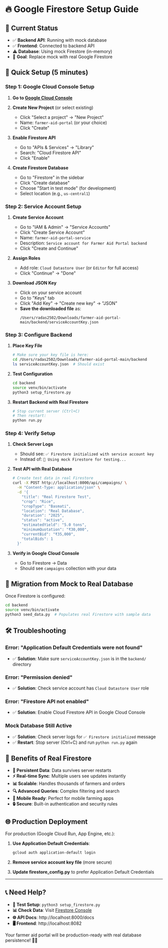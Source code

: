 # 🔥 Google Firestore Setup Guide

## 🎯 **Current Status**
- ✅ **Backend API**: Running with mock database  
- ✅ **Frontend**: Connected to backend API
- ⚠️ **Database**: Using mock Firestore (in-memory)
- 🎯 **Goal**: Replace mock with real Google Firestore

## 🚀 **Quick Setup (5 minutes)**

### **Step 1: Google Cloud Console Setup**

1. **Go to [Google Cloud Console](https://console.cloud.google.com/)**

2. **Create New Project** (or select existing)
   - Click "Select a project" → "New Project"
   - Name: `farmer-aid-portal` (or your choice)
   - Click "Create"

3. **Enable Firestore API**
   - Go to "APIs & Services" → "Library" 
   - Search: "Cloud Firestore API"
   - Click "Enable"

4. **Create Firestore Database**
   - Go to "Firestore" in the sidebar
   - Click "Create database"
   - Choose "Start in test mode" (for development)
   - Select location (e.g., `us-central1`)

### **Step 2: Service Account Setup**

1. **Create Service Account**
   - Go to "IAM & Admin" → "Service Accounts"
   - Click "Create Service Account"
   - Name: `farmer-aid-portal-service`
   - Description: `Service account for Farmer Aid Portal backend`
   - Click "Create and Continue"

2. **Assign Roles**
   - Add role: `Cloud Datastore User` (or `Editor` for full access)
   - Click "Continue" → "Done"

3. **Download JSON Key**
   - Click on your service account
   - Go to "Keys" tab
   - Click "Add Key" → "Create new key" → "JSON"
   - **Save the downloaded file** as:
     ```
     /Users/radas2502/Downloads/farmer-aid-portal-main/backend/serviceAccountKey.json
     ```

### **Step 3: Configure Backend**

1. **Place Key File**
   ```bash
   # Make sure your key file is here:
   cd /Users/radas2502/Downloads/farmer-aid-portal-main/backend
   ls serviceAccountKey.json  # Should exist
   ```

2. **Test Configuration**
   ```bash
   cd backend
   source venv/bin/activate
   python3 setup_firestore.py
   ```

3. **Restart Backend with Real Firestore**
   ```bash
   # Stop current server (Ctrl+C)
   # Then restart:
   python run.py
   ```

### **Step 4: Verify Setup**

1. **Check Server Logs**
   - Should see: `✅ Firestore initialized with service account key`
   - Instead of: `🧪 Using mock Firestore for testing...`

2. **Test API with Real Database**
   ```bash
   # Create test data in real Firestore
   curl -X POST http://localhost:8000/api/campaigns/ \
     -H "Content-Type: application/json" \
     -d '{
       "title": "Real Firestore Test",
       "crop": "Rice", 
       "cropType": "Basmati",
       "location": "Real Database",
       "duration": "2025",
       "status": "active",
       "estimatedYield": "5.0 tons",
       "minimumQuotation": "₹30,000", 
       "currentBid": "₹35,000",
       "totalBids": 1
     }'
   ```

3. **Verify in Google Cloud Console**
   - Go to Firestore → Data
   - Should see `campaigns` collection with your data

## 🔄 **Migration from Mock to Real Database**

Once Firestore is configured:

```bash
cd backend
source venv/bin/activate
python3 seed_data.py  # Populates real Firestore with sample data
```

## 🛠️ **Troubleshooting**

### **Error: "Application Default Credentials were not found"**
- ✅ **Solution**: Make sure `serviceAccountKey.json` is in the `backend/` directory

### **Error: "Permission denied"** 
- ✅ **Solution**: Check service account has `Cloud Datastore User` role

### **Error: "Firestore API not enabled"**
- ✅ **Solution**: Enable Cloud Firestore API in Google Cloud Console

### **Mock Database Still Active**
- ✅ **Solution**: Check server logs for `✅ Firestore initialized` message
- ✅ **Restart**: Stop server (Ctrl+C) and run `python run.py` again

## 🎉 **Benefits of Real Firestore**

- **🔄 Persistent Data**: Data survives server restarts
- **⚡ Real-time Sync**: Multiple users see updates instantly  
- **📊 Scalable**: Handles thousands of farmers and orders
- **🔍 Advanced Queries**: Complex filtering and search
- **📱 Mobile Ready**: Perfect for mobile farming apps
- **🔒 Secure**: Built-in authentication and security rules

## 🌐 **Production Deployment**

For production (Google Cloud Run, App Engine, etc.):

1. **Use Application Default Credentials**:
   ```bash
   gcloud auth application-default login
   ```

2. **Remove service account key file** (more secure)

3. **Update firestore_config.py** to prefer Application Default Credentials

---

## 📞 **Need Help?**

- **🧪 Test Setup**: `python3 setup_firestore.py`
- **📊 Check Data**: Visit [Firestore Console](https://console.cloud.google.com/firestore)
- **🌐 API Docs**: http://localhost:8000/docs
- **🖥️ Frontend**: http://localhost:8082

Your farmer aid portal will be production-ready with real database persistence! 🚜🌾 